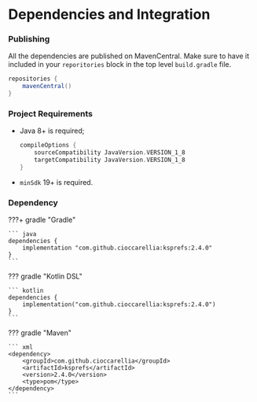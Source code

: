 # Dependencies and Integration

### Publishing

All the dependencies are published on MavenCentral. Make sure to have it included in your `reporitories` block in the top level `build.gradle` file.

```groovy
repositories {
    mavenCentral()
}
```

### Project Requirements

- Java 8+ is required;
	```groovy
	compileOptions {
	    sourceCompatibility JavaVersion.VERSION_1_8
	    targetCompatibility JavaVersion.VERSION_1_8
	}
	```
- `minSdk` 19+ is required.

### Dependency
???+ gradle "Gradle"

	``` java
	dependencies {
    	implementation "com.github.cioccarellia:ksprefs:2.4.0"
	}
	```

??? gradle "Kotlin DSL"

	``` kotlin
	dependencies {
	    implementation("com.github.cioccarellia:ksprefs:2.4.0")
	}
	```

??? gradle "Maven"

	``` xml
	<dependency>
	    <groupId>com.github.cioccarellia</groupId>
	    <artifactId>ksprefs</artifactId>
	    <version>2.4.0</version>
	    <type>pom</type>
	</dependency>
	```
